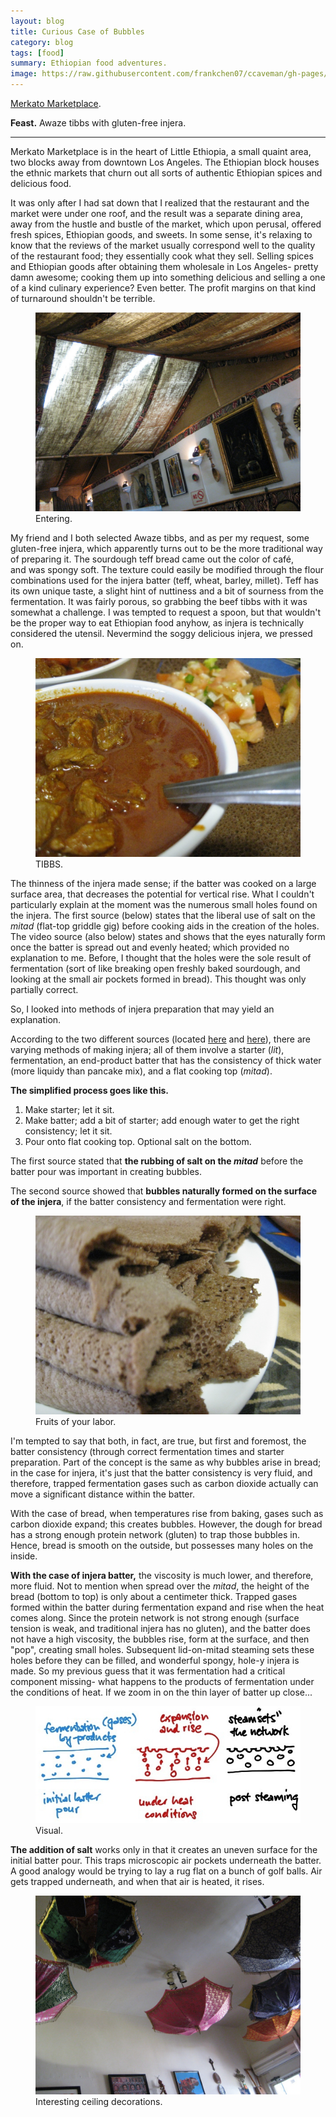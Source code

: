 ```yaml
---
layout: blog
title: Curious Case of Bubbles
category: blog
tags: [food]  
summary: Ethiopian food adventures.
image: https://raw.githubusercontent.com/frankchen07/ccaveman/gh-pages/images/blog/021413_merkato_2_courtesy_fc.jpg
---
```


[Merkato Marketplace](http://www.yelp.com/biz/merkato-ethiopian-restaurant-and-market-los-angeles).

**Feast.** Awaze tibbs with gluten-free injera.

---

Merkato Marketplace is in the heart of Little Ethiopia, a small quaint area, two blocks away from downtown Los Angeles. The Ethiopian block houses the ethnic markets that churn out all sorts of authentic Ethiopian spices and delicious food.

It was only after I had sat down that I realized that the restaurant and the market were under one roof, and the result was a separate dining area, away from the hustle and bustle of the market, which upon perusal, offered fresh spices, Ethiopian goods, and sweets. In some sense, it's relaxing to know that the reviews of the market usually correspond well to the quality of the restaurant food; they essentially cook what they sell. Selling spices and Ethiopian goods after obtaining them wholesale in Los Angeles- pretty damn awesome; cooking them up into something delicious and selling a one of a kind culinary experience? Even better. The profit margins on that kind of turnaround shouldn't be terrible.

<figure>
    <img src="https://raw.githubusercontent.com/frankchen07/ccaveman/gh-pages/images/blog/021413_merkato_1_courtesy_fc.jpg"></img>
    <figcaption>Entering.</figcaption>
</figure>

My friend and I both selected Awaze tibbs, and as per my request, some gluten-free injera, which apparently turns out to be the more traditional way of preparing it. The sourdough teff bread came out the color of café, and was spongy soft. The texture could easily be modified through the flour combinations used for the injera batter (teff, wheat, barley, millet). Teff has its own unique taste, a slight hint of nuttiness and a bit of sourness from the fermentation. It was fairly porous, so grabbing the beef tibbs with it was somewhat a challenge. I was tempted to request a spoon, but that wouldn't be the proper way to eat Ethiopian food anyhow, as injera is technically considered the utensil. Nevermind the soggy delicious injera, we pressed on.

<figure>
    <img src="https://raw.githubusercontent.com/frankchen07/ccaveman/gh-pages/images/blog/021413_merkato_2_courtesy_fc.jpg"></img>
    <figcaption>TIBBS.</figcaption>
</figure>

The thinness of the injera made sense; if the batter was cooked on a large surface area, that decreases the potential for vertical rise. What I couldn't particularly explain at the moment was the numerous small holes found on the injera. The first source (below) states that the liberal use of salt on the _mitad_ (flat-top griddle gig) before cooking aids in the creation of the holes. The video source (also below) states and shows that the eyes naturally form once the batter is spread out and evenly heated; which provided no explanation to me. Before, I thought that the holes were the sole result of fermentation (sort of like breaking open freshly baked sourdough, and looking at the small air pockets formed in bread). This thought was only partially correct.

So, I looked into methods of injera preparation that may yield an explanation.

According to the two different sources (located [here](http://burakaeyae.blogspot.com/2007/02/step-by-step-injera-instructions-real.html) and [here](http://www.youtube.com/watch?v=UDv15Wb0DE0)), there are varying methods of making injera; all of them involve a starter (_lit_), fermentation, an end-product batter that has the consistency of thick water (more liquidy than pancake mix), and a flat cooking top (*mitad*).

**The simplified process goes like this.**

1. Make starter; let it sit.
2. Make batter; add a bit of starter; add enough water to get the right consistency; let it sit.
3. Pour onto flat cooking top. Optional salt on the bottom.

The first source stated that **the rubbing of salt on the _mitad_** before the batter pour was important in creating bubbles.

The second source showed that **bubbles naturally formed on the surface of the injera**, if the batter consistency and fermentation were right.

<figure>
    <img src="https://raw.githubusercontent.com/frankchen07/ccaveman/gh-pages/images/blog/021413_merkato_3_courtesy_fc.jpg"></img>
    <figcaption>Fruits of your labor.</figcaption>
</figure>

I'm tempted to say that both, in fact, are true, but first and foremost, the batter consistency (through correct fermentation times and starter preparation. Part of the concept is the same as why bubbles arise in bread; in the case for injera, it's just that the batter consistency is very fluid, and therefore, trapped fermentation gases such as carbon dioxide actually can move a significant distance within the batter.

With the case of bread, when temperatures rise from baking, gases such as carbon dioxide expand; this creates bubbles. However, the dough for bread has a strong enough protein network (gluten) to trap those bubbles in. Hence, bread is smooth on the outside, but possesses many holes on the inside.

**With the case of injera batter,** the viscosity is much lower, and therefore, more fluid. Not to mention when spread over the _mitad_, the height of the bread (bottom to top) is only about a centimeter thick. Trapped gases formed within the batter during fermentation expand and rise when the heat comes along. Since the protein network is not strong enough (surface tension is weak, and traditional injera has no gluten), and the batter does not have a high viscosity, the bubbles rise, form at the surface, and then "pop", creating small holes. Subsequent lid-on-mitad steaming sets these holes before they can be filled, and wonderful spongy, hole-y injera is made. So my previous guess that it was fermentation had a critical component missing- what happens to the products of fermentation under the conditions of heat. If we zoom in on the thin layer of batter up close...

<figure>
    <img src="https://raw.githubusercontent.com/frankchen07/ccaveman/gh-pages/images/blog/052413_injera_courtesy_fc.jpg"></img>
    <figcaption>Visual.</figcaption>
</figure>

**The addition of salt** works only in that it creates an uneven surface for the initial batter pour. This traps microscopic air pockets underneath the batter. A good analogy would be trying to lay a rug flat on a bunch of golf balls. Air gets trapped underneath, and when that air is heated, it rises.

<figure>
    <img src="https://raw.githubusercontent.com/frankchen07/ccaveman/gh-pages/images/blog/021413_merkato_4_courtesy_fc.jpg"></img>
    <figcaption>Interesting ceiling decorations.</figcaption>
</figure>
